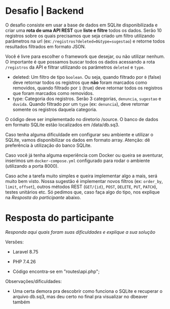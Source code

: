 # Desafio | Backend

O desafio consiste em usar a base de dados em SQLite disponibilizada e criar uma **rota de uma API REST** que **liste e filtre** todos os dados. Serão 10 registros sobre os quais precisamos que seja criado um filtro utilizando parâmetros na url (ex: `/registros?deleted=0&type=sugestao`) e retorne todos resultados filtrados em formato JSON.

Você é livre para escolher o framework que desejar, ou não utilizar nenhum. O importante é que possamos buscar todos os dados acessando a rota `/registros` da API e filtrar utilizando os parâmetros `deleted` e `type`.

* deleted: Um filtro de tipo `boolean`. Ou seja, quando filtrado por `0` (false) deve retornar todos os registros que **não** foram marcados como removidos, quando filtrado por `1` (true) deve retornar todos os registros que foram marcados como removidos.
* type: Categoria dos registros. Serão 3 categorias, `denuncia`, `sugestao` e `duvida`. Quando filtrado por um `type` (ex: `denuncia`), deve retornar somente os registros daquela categoria.

O código deve ser implementado no diretorio /source. O banco de dados em formato SQLite estão localizados em /data/db.sq3.

Caso tenha alguma dificuldade em configurar seu ambiente e utilizar o SQLite, vamos disponibilizar os dados em formato array. Atenção: dê preferência à utilização do banco SQLite.

Caso você já tenha alguma experiência com Docker ou queira se aventurar, inserimos um `docker-compose.yml` configurado para rodar o ambiente (utilizando a porta 8000).

Caso ache a tarefa muito simples e queira implementar algo a mais, será muito bem visto. Nossa sugestão é implementar novos filtros (ex: `order_by`, `limit`, `offset`), outros métodos REST (`GET/{id}`, `POST`, `DELETE`, `PUT`, `PATCH`), testes unitários etc. Só pedimos que, caso faça algo do tipo, nos explique na _Resposta do participante_ abaixo.

# Resposta do participante
_Responda aqui quais foram suas dificuldades e explique a sua solução_

Versões:
- Laravel 8.75
- PHP 7.4.26 

- Código encontra-se em "routes\api.php";


Observações/dificuldades:

- Uma certa demora pra descobrir como funciona o SQLite e recuperar o arquivo db.sq3, mas deu certo no final pra visualizar no dbeaver também
